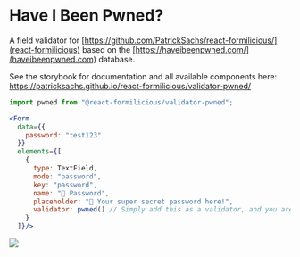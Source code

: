 # Have I Been Pwned?

A field validator for [https://github.com/PatrickSachs/react-formilicious/](react-formilicious) based on the [https://haveibeenpwned.com/](haveibeenpwned.com) database.

See the storybook for documentation and all available components here: https://patricksachs.github.io/react-formilicious/validator-pwned/

```jsx
import pwned from "@react-formilicious/validator-pwned";

<Form
  data={{
    password: "test123"
  }}
  elements={[
    {
      type: TextField,
      mode: "password",
      key: "password",
      name: "🔑 Password",
      placeholder: "🔑 Your super secret password here!",
      validator: pwned() // Simply add this as a validator, and you are good to go!
    }
  ]}/>
```

![](https://patrick-sachs.de/content/react-formilicious/wiki/validator5.gif)
